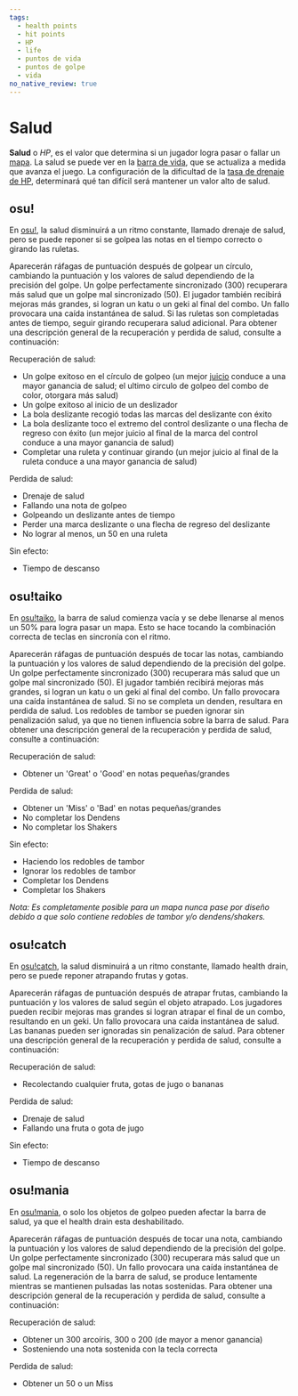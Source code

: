 ```yaml
---
tags:
  - health points
  - hit points
  - HP
  - life
  - puntos de vida
  - puntos de golpe
  - vida
no_native_review: true
---
```


# Salud

**Salud** o *HP*, es el valor que determina si un jugador logra pasar o fallar un [mapa](/wiki/Beatmap). La salud se puede ver en la [barra de vida](/wiki/Client/Interface/Health_bar), que se actualiza a medida que avanza el juego. La configuración de la dificultad de la [tasa de drenaje de HP](/wiki/Beatmap/HP_drain_rate), determinará qué tan difícil será mantener un valor alto de salud.

## osu!

En [osu!](/wiki/Game_mode/osu!), la salud disminuirá a un ritmo constante, llamado drenaje de salud, pero se puede reponer si se golpea las notas en el tiempo correcto o girando las ruletas.

Aparecerán ráfagas de puntuación después de golpear un círculo, cambiando la puntuación y los valores de salud dependiendo de la precisión del golpe. Un golpe perfectamente sincronizado (300) recuperara más salud que un golpe mal sincronizado (50). El jugador también recibirá mejoras más grandes, si logran un katu o un geki al final del combo. Un fallo provocara una caída instantánea de salud. Si las ruletas son completadas antes de tiempo, seguir girando recuperara salud adicional. Para obtener una descripción general de la recuperación y perdida de salud, consulte a continuación:

Recuperación de salud:

- Un golpe exitoso en el círculo de golpeo (un mejor [juicio](/wiki/Gameplay/Judgement) conduce a una mayor ganancia de salud; el ultimo circulo de golpeo del combo de color, otorgara más salud)
- Un golpe exitoso al inicio de un deslizador
- La bola deslizante recogió todas las marcas del deslizante con éxito
- La bola deslizante toco el extremo del control deslizante o una flecha de regreso con éxito (un mejor juicio al final de la marca del control conduce a una mayor ganancia de salud)
- Completar una ruleta y continuar girando (un mejor juicio al final de la ruleta conduce a una mayor ganancia de salud)

Perdida de salud:

- Drenaje de salud
- Fallando una nota de golpeo
- Golpeando un deslizante antes de tiempo
- Perder una marca deslizante o una flecha de regreso del deslizante
- No lograr al menos, un 50 en una ruleta

Sin efecto:

- Tiempo de descanso

## osu!taiko

En [osu!taiko](/wiki/Game_mode/osu!taiko), la barra de salud comienza vacía y se debe llenarse al menos un 50% para logra pasar un mapa. Esto se hace tocando la combinación correcta de teclas en sincronía con el ritmo.

Aparecerán ráfagas de puntuación después de tocar las notas, cambiando la puntuación y los valores de salud dependiendo de la precisión del golpe. Un golpe perfectamente sincronizado (300) recuperara más salud que un golpe mal sincronizado (50). El jugador también recibirá mejoras más grandes, si logran un katu o un geki al final del combo. Un fallo provocara una caída instantánea de salud. Si no se completa un denden, resultara en perdida de salud. Los redobles de tambor se pueden ignorar sin penalización salud, ya que no tienen influencia sobre la barra de salud. Para obtener una descripción general de la recuperación y perdida de salud, consulte a continuación:

Recuperación de salud:

- Obtener un 'Great' o 'Good' en notas pequeñas/grandes

Perdida de salud:

- Obtener un 'Miss' o 'Bad' en notas pequeñas/grandes
- No completar los Dendens
- No completar los Shakers

Sin efecto:

- Haciendo los redobles de tambor
- Ignorar los redobles de tambor
- Completar los Dendens
- Completar los Shakers

*Nota: Es completamente posible para un mapa nunca pase por diseño debido a que solo contiene redobles de tambor y/o dendens/shakers.*

## osu!catch

En [osu!catch](/wiki/Game_mode/osu!catch), la salud disminuirá a un ritmo constante, llamado health drain, pero se puede reponer atrapando frutas y gotas.

Aparecerán ráfagas de puntuación después de atrapar frutas, cambiando la puntuación y los valores de salud según el objeto atrapado. Los jugadores pueden recibir mejoras mas grandes si logran atrapar el final de un combo, resultando en un geki. Un fallo provocara una caída instantánea de salud. Las bananas pueden ser ignoradas sin penalización de salud. Para obtener una descripción general de la recuperación y perdida de salud, consulte a continuación:

Recuperación de salud:

- Recolectando cualquier fruta, gotas de jugo o bananas

Perdida de salud:

- Drenaje de salud
- Fallando una fruta o gota de jugo

Sin efecto:

- Tiempo de descanso

## osu!mania

En [osu!mania](/wiki/Game_mode/osu!mania), o solo los objetos de golpeo pueden afectar la barra de salud, ya que el health drain esta deshabilitado.

Aparecerán ráfagas de puntuación después de tocar una nota, cambiando la puntuación y los valores de salud dependiendo de la precisión del golpe. Un golpe perfectamente sincronizado (300) recuperara más salud que un golpe mal sincronizado (50). Un fallo provocara una caída instantánea de salud. La regeneración de la barra de salud, se produce lentamente mientras se mantienen pulsadas las notas sostenidas. Para obtener una descripción general de la recuperación y perdida de salud, consulte a continuación:

Recuperación de salud:

- Obtener un 300 arcoíris, 300 o 200 (de mayor a menor ganancia)
- Sosteniendo una nota sostenida con la tecla correcta

Perdida de salud:

- Obtener un 50 o un Miss
